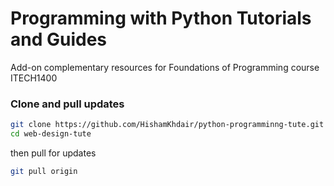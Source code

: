 # Programming with Python Tutorials and Guides
Add-on complementary resources for Foundations of Programming course ITECH1400

### Clone and pull updates
```bash
git clone https://github.com/HishamKhdair/python-programminng-tute.git
cd web-design-tute
```
then pull for updates
```bash
git pull origin
```
